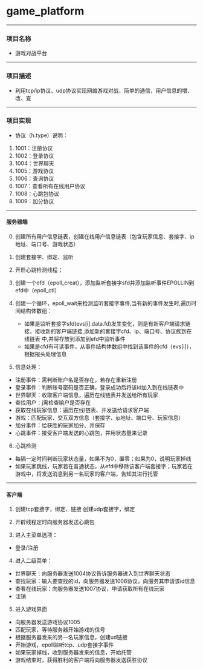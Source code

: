 # game_platform

-----
### 项目名称
- 游戏对战平台

-----
### 项目描述
- 利用tcp/ip协议、udp协议实现网络游戏对战，简单的通信，用户信息的增、改、查

-----
### 项目实现
- 协议（h.type）说明：

1. 1001：注册协议
2. 1002：登录协议
3. 1004：世界聊天
4. 1005：游戏协议
5. 1006：查询协议
6. 1007：查看所有在线用户协议
7. 1008：心跳包协议
8. 1009：加分协议

-----		
#### 服务器端
0. 创建所有用户信息链表，创建在线用户信息链表（包含玩家信息、套接字、ip地址、端口号、游戏状态）

1. 创建套接字、绑定、监听

2. 开启心跳检测线程；

3. 创建一个efd（epoll_creat），添加监听套接字sfd并添加监听事件EPOLLIN到efd中（epoll_ctl）

4. 创建一个循环，epoll_wait来检测监听套接字事件,当有新的事件发生时,遍历时间结构体数组：

   - 如果是监听套接字sfd(evs[i].data.fd)发生变化，则是有新客户端请求链接，接收新的客户端链接,添加新的套接字cfd、ip、端口号、协议族到在	     线链表   中,并将存放到添加到efd中监听事件
   - 如果是cfd有可读事件，从事件结构体数组中找到该事件的cfd（evs[i]），根据报头处理信息

5. 信息处理：

 + 注册事件：需判断账户名是否存在，若存在重新注册
+ 登录事件：判断账号密码是否正确，登录成功后将该id加入到在线链表中
+ 世界聊天：收取客户端信息，遍历在线链表并发送给所有玩家
+ 查找用户：j需检查喻户是否存在
+ 获取在线玩家信息：遍历在线l链表、并发送给请求客户端
+ 游戏：匹配玩家、交互双方信息（套接字、ip地址、端口号、玩家信息）
+ 加分事件：给获胜的玩家加分、并保存
+ 心跳事件：接受客户端发送的心跳包，并用状态量来记录

6. 心跳检测

- 每隔一定时间判断玩家状态量，如果不为0，置零；如果为0，说明玩家掉线
- 如果玩家跳线，玩家若在普通状态，从efd中移除该客户端套接字；玩家若在游戏中，将发送消息到另一名玩家的客户端，告知其进行托管
   

-----
#### 客户端

1. 创建tcp套接字，绑定、链接
   创建udp套接字，绑定
   
2. 开辟线程定时向服务器发送心跳包

3. 进入主菜单选项：

- 登录/注册

4. 进入二级菜单：

- 世界聊天：向服务器发送1004协议告诉服务器进入到世界聊天状态
- 查找玩家：输入要查找的id，向服务器发送1006协议，向服务其申请该id信息
- 查看在线玩家：向服务器发送1007协议，申请获取所有在线玩家
- 注销

5. 进入游戏界面

- 向服务器发送游戏协议1005
- 匹配玩家，等待服务器开始游戏的信号
- 根据服务器发来的另一名玩家信息，创建ud链接
- 开始游戏，epoll监听tcp、udp套接字事件
- 如果玩家掉线，收到服务器发来的信息，开始托管
- 游戏结束时，获得胜利的客户端将向服务器发送获胜协议















